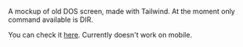 A mockup of old DOS screen, made with Tailwind.
At the moment only command available is DIR.

You can check it [here](https://myrrys.fi/). Currently doesn't work on mobile.
